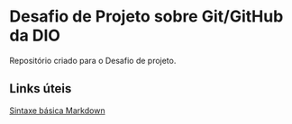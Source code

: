 # Desafio de Projeto sobre Git/GitHub da DIO
Repositório criado para o Desafio de projeto.

## Links úteis
[Sintaxe básica Markdown](https://www.markdownguide.org/basic-syntax/)
